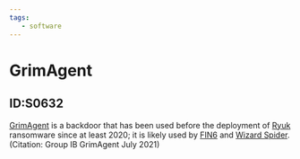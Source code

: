 ```yaml
---
tags:
   - software
---
```

# GrimAgent
## ID:S0632
[GrimAgent](/mitre/software/S0632) is a backdoor that has been used before the deployment of [Ryuk](/mitre/software/S0446) ransomware since at least 2020; it is likely used by [FIN6](/mitre/groups/G0037) and [Wizard Spider](/mitre/groups/G0102).(Citation: Group IB GrimAgent July 2021)
